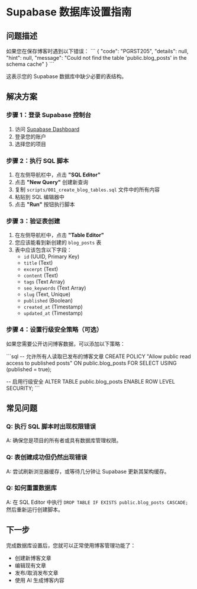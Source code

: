 # Supabase 数据库设置指南

## 问题描述

如果您在保存博客时遇到以下错误：
\`\`\`
{
    "code": "PGRST205",
    "details": null,
    "hint": null,
    "message": "Could not find the table 'public.blog_posts' in the schema cache"
}
\`\`\`

这表示您的 Supabase 数据库中缺少必要的表结构。

## 解决方案

### 步骤 1：登录 Supabase 控制台

1. 访问 [Supabase Dashboard](https://supabase.com/dashboard)
2. 登录您的账户
3. 选择您的项目

### 步骤 2：执行 SQL 脚本

1. 在左侧导航栏中，点击 **"SQL Editor"**
2. 点击 **"New Query"** 创建新查询
3. 复制 `scripts/001_create_blog_tables.sql` 文件中的所有内容
4. 粘贴到 SQL 编辑器中
5. 点击 **"Run"** 按钮执行脚本

### 步骤 3：验证表创建

1. 在左侧导航栏中，点击 **"Table Editor"**
2. 您应该能看到新创建的 `blog_posts` 表
3. 表中应该包含以下字段：
   - `id` (UUID, Primary Key)
   - `title` (Text)
   - `excerpt` (Text)
   - `content` (Text)
   - `tags` (Text Array)
   - `seo_keywords` (Text Array)
   - `slug` (Text, Unique)
   - `published` (Boolean)
   - `created_at` (Timestamp)
   - `updated_at` (Timestamp)

### 步骤 4：设置行级安全策略（可选）

如果您需要公开访问博客数据，可以添加以下策略：

\`\`\`sql
-- 允许所有人读取已发布的博客文章
CREATE POLICY "Allow public read access to published posts" ON public.blog_posts
    FOR SELECT USING (published = true);

-- 启用行级安全
ALTER TABLE public.blog_posts ENABLE ROW LEVEL SECURITY;
\`\`\`

## 常见问题

### Q: 执行 SQL 脚本时出现权限错误
A: 确保您是项目的所有者或具有数据库管理权限。

### Q: 表创建成功但仍然出现错误
A: 尝试刷新浏览器缓存，或等待几分钟让 Supabase 更新其架构缓存。

### Q: 如何重置数据库
A: 在 SQL Editor 中执行 `DROP TABLE IF EXISTS public.blog_posts CASCADE;` 然后重新运行创建脚本。

## 下一步

完成数据库设置后，您就可以正常使用博客管理功能了：
- 创建新博客文章
- 编辑现有文章
- 发布/取消发布文章
- 使用 AI 生成博客内容
